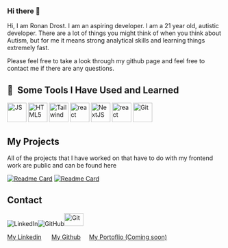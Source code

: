 ### Hi there 👋

Hi, I am Ronan Drost. I am an aspiring developer.
I am a 21 year old, autistic developer. There are a lot of things you might think of when you think about Autism,
but for me it means strong analytical skills and learning things extremely fast.

Please feel free to take a look through my github page and feel free to contact me if there are any questions.

<h2> 🚀 &nbsp;Some Tools I Have Used and Learned</h2>
<p align="left">
<img src="https://www.svgrepo.com/download/353925/javascript.svg" alt="JS" width="45" height="45"/>
<img src="https://www.svgrepo.com/download/349540/typescript.svg" alt="HTML5" width="45" height="45"/>
<img src="https://www.svgrepo.com/download/374118/tailwind.svg" alt="Tailwind" width="45" height="45"/>
<img src="https://www.iconfinder.com/icons/7423888/download/svg/4096" alt="react" width="45" height="45"/>
<img src="https://www.iconfinder.com/icons/9118036/download/svg/4096" alt="NextJS" width="45" height="45"/>
<img src="https://www.svgrepo.com/download/361039/azure.svg" alt="react" width="45" height="45"/>
<img src="https://www.svgrepo.com/download/509966/git.svg" alt="Git" width="45" height="45"/>

</p>

<h2>My Projects</h2>
<p>All of the projects that I have worked on that have to do with my frontend work are public and can be found here</p>

[![Readme Card](https://github-readme-stats.vercel.app/api/pin/?username=Ronansky20&repo=personal-development)](https://github.com/Ronansky20/personal-development)
[![Readme Card](https://github-readme-stats.vercel.app/api/pin/?username=Ronansky20&repo=weatherapp)](https://github.com/Ronansky20/weatherapp)

<h2>Contact</h2>

![LinkedIn](https://img.shields.io/badge/linkedin-%230077B5.svg?style=for-the-badge&logo=linkedin&logoColor=white)![GitHub](https://img.shields.io/badge/github-%23121011.svg?style=for-the-badge&logo=github&logoColor=white)<img src="https://www.svgrepo.com/download/447845/website-click.svg" alt="Git" width="45" height="30"/>
<p align="left"><a href='https://www.linkedin.com/in/ronan-drost/'>My Linkedin</a> ‎ ‎ ‎ ‎ ‎ ‎<a href='https://github.com/Ronansky20'>My Github</a>‎ ‎ ‎ ‎ ‎ ‎<a href='https://ronand.dev'>My Portoflio (Coming soon)</a></p> 

